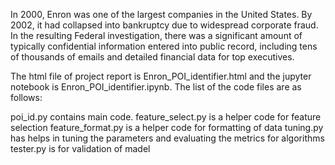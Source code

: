 In 2000, Enron was one of the largest companies in the United States. By 2002, it had collapsed
into bankruptcy due to widespread corporate fraud. In the resulting Federal investigation, there
was a significant amount of typically confidential information entered into public record, including
tens of thousands of emails and detailed financial data for top executives.

The html file of project report is Enron_POI_identifier.html and the jupyter notebook is Enron_POI_identifier.ipynb.
The list of the code files are as follows:

poi_id.py contains main code.
feature_select.py is a helper code for feature selection
feature_format.py is a helper code for formatting of data
tuning.py has helps in tuning the parameters and evaluating the metrics for algorithms
tester.py is for validation of madel

